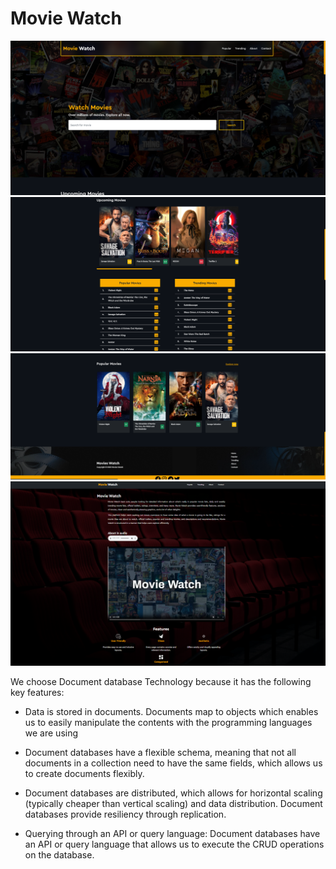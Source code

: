 # Movie Watch

![Screenshot](./screenshots/home.png)
![Screenshot](./screenshots/home2.png)
![Screenshot](./screenshots/footer.png)
![Screenshot](./screenshots/about.png)

We choose Document database Technology because it has the following key features:

- Data is stored in documents. Documents map to objects which enables us to easily manipulate the contents with the programming languages we are using

- Document databases have a flexible schema, meaning that not all documents in a collection need to have the same fields, which allows us to create documents flexibly.

- Document databases are distributed, which allows for horizontal scaling (typically cheaper than vertical scaling) and data distribution. Document databases provide resiliency through replication.

- Querying through an API or query language: Document databases have an API or query language that allows us to execute the CRUD operations on the database.
